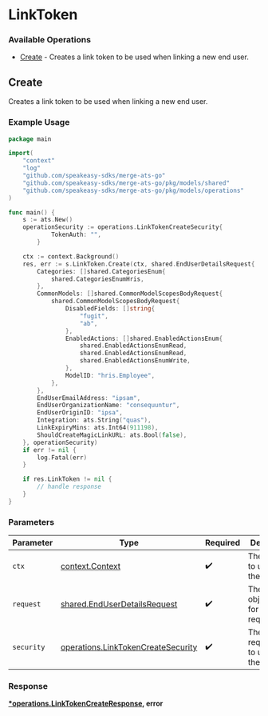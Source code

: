 # LinkToken

### Available Operations

* [Create](#create) - Creates a link token to be used when linking a new end user.

## Create

Creates a link token to be used when linking a new end user.

### Example Usage

```go
package main

import(
	"context"
	"log"
	"github.com/speakeasy-sdks/merge-ats-go"
	"github.com/speakeasy-sdks/merge-ats-go/pkg/models/shared"
	"github.com/speakeasy-sdks/merge-ats-go/pkg/models/operations"
)

func main() {
    s := ats.New()
    operationSecurity := operations.LinkTokenCreateSecurity{
            TokenAuth: "",
        }

    ctx := context.Background()
    res, err := s.LinkToken.Create(ctx, shared.EndUserDetailsRequest{
        Categories: []shared.CategoriesEnum{
            shared.CategoriesEnumHris,
        },
        CommonModels: []shared.CommonModelScopesBodyRequest{
            shared.CommonModelScopesBodyRequest{
                DisabledFields: []string{
                    "fugit",
                    "ab",
                },
                EnabledActions: []shared.EnabledActionsEnum{
                    shared.EnabledActionsEnumRead,
                    shared.EnabledActionsEnumRead,
                    shared.EnabledActionsEnumWrite,
                },
                ModelID: "hris.Employee",
            },
        },
        EndUserEmailAddress: "ipsam",
        EndUserOrganizationName: "consequuntur",
        EndUserOriginID: "ipsa",
        Integration: ats.String("quas"),
        LinkExpiryMins: ats.Int64(911198),
        ShouldCreateMagicLinkURL: ats.Bool(false),
    }, operationSecurity)
    if err != nil {
        log.Fatal(err)
    }

    if res.LinkToken != nil {
        // handle response
    }
}
```

### Parameters

| Parameter                                                                                | Type                                                                                     | Required                                                                                 | Description                                                                              |
| ---------------------------------------------------------------------------------------- | ---------------------------------------------------------------------------------------- | ---------------------------------------------------------------------------------------- | ---------------------------------------------------------------------------------------- |
| `ctx`                                                                                    | [context.Context](https://pkg.go.dev/context#Context)                                    | :heavy_check_mark:                                                                       | The context to use for the request.                                                      |
| `request`                                                                                | [shared.EndUserDetailsRequest](../../models/shared/enduserdetailsrequest.md)             | :heavy_check_mark:                                                                       | The request object to use for the request.                                               |
| `security`                                                                               | [operations.LinkTokenCreateSecurity](../../models/operations/linktokencreatesecurity.md) | :heavy_check_mark:                                                                       | The security requirements to use for the request.                                        |


### Response

**[*operations.LinkTokenCreateResponse](../../models/operations/linktokencreateresponse.md), error**

